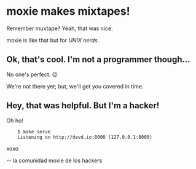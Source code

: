 # moxie makes mixtapes!

Remember muxtape? Yeah, that was nice.

moxie is like that but for _UNIX nerds_.

## Ok, that's cool. I'm not a programmer though...

No one's perfect. 😉

We're not there yet; but, we'll get you covered in time.

## Hey, that was helpful. But I'm a hacker!

Oh ho!

        $ make serve
        Listening on http://devd.io:8000 (127.0.0.1:8000)

xoxo

-- la comunidad moxie de los hackers
